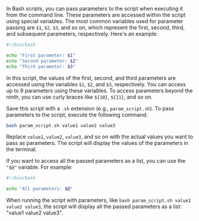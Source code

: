 In Bash scripts, you can pass parameters to the script when executing it from the command line. These parameters are accessed within the script using special variables. The most common variables used for parameter passing are `$1`, `$2`, `$3`, and so on, which represent the first, second, third, and subsequent parameters, respectively. Here's an example:

```bash
#!/bin/bash

echo "First parameter: $1"
echo "Second parameter: $2"
echo "Third parameter: $3"
```

In this script, the values of the first, second, and third parameters are accessed using the variables `$1`, `$2`, and `$3`, respectively. You can access up to 9 parameters using these variables. To access parameters beyond the ninth, you can use curly braces like `${10}`, `${11}`, and so on.

Save this script with a `.sh` extension (e.g., `param_script.sh`). To pass parameters to the script, execute the following command:

```bash
bash param_script.sh value1 value2 value3
```

Replace `value1`, `value2`, `value3`, and so on with the actual values you want to pass as parameters. The script will display the values of the parameters in the terminal.

If you want to access all the passed parameters as a list, you can use the `"$@"` variable. For example:

```bash
#!/bin/bash

echo "All parameters: $@"
```

When running the script with parameters, like `bash param_script.sh value1 value2 value3`, the script will display all the passed parameters as a list: "value1 value2 value3".